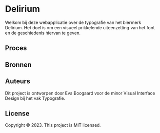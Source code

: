 # Delirium

Welkom bij deze webapplicatie over de typografie van het biermerk Delirium. Het doel is om een visueel prikkelende uiteenzetting van het font en de geschiedenis hiervan te geven.

## Proces

## Bronnen

## Auteurs

Dit project is ontworpen door Eva Boogaard voor de minor Visual Interface Design bij het vak Typografie.

## License

Copyright © 2023.
This project is MIT licensed.
